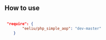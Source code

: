 ﻿## How to use

```  json

 "require": {
        "eeliu/php_simple_aop": "dev-master"
    }
    
```